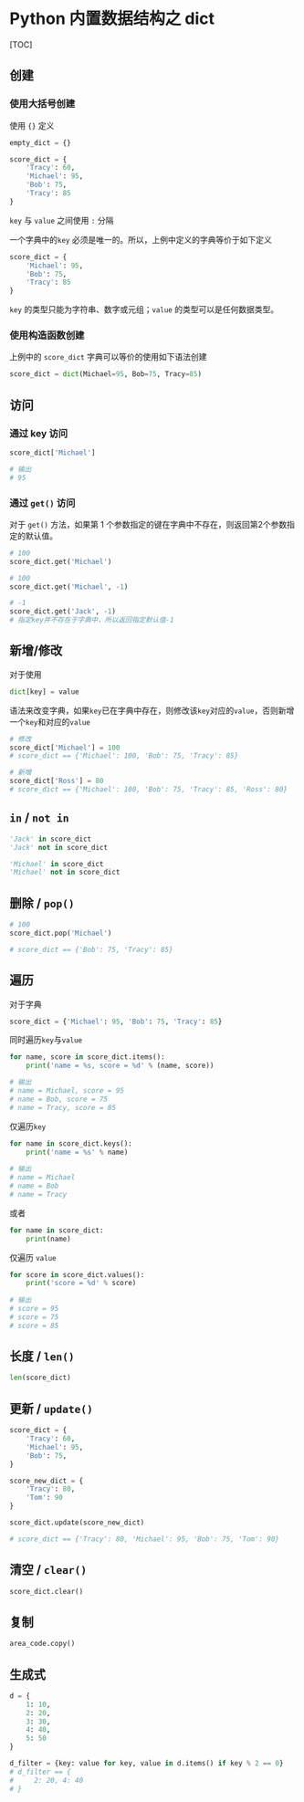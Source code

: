 # Python 内置数据结构之 dict

[TOC]

## 创建

### 使用大括号创建

使用 `{}` 定义

```Python
empty_dict = {}
```

```python
score_dict = {
    'Tracy': 60,
    'Michael': 95,
    'Bob': 75,
    'Tracy': 85
}
```

`key`  与  `value`  之间使用 `:` 分隔

一个字典中的`key` 必须是唯一的。所以，上例中定义的字典等价于如下定义

```Python
score_dict = {
    'Michael': 95,
    'Bob': 75,
    'Tracy': 85
}
```

`key` 的类型只能为字符串、数字或元组；`value` 的类型可以是任何数据类型。

### 使用构造函数创建

上例中的 `score_dict` 字典可以等价的使用如下语法创建

```Python
score_dict = dict(Michael=95, Bob=75, Tracy=85)
```

## 访问

### 通过 key 访问

```python
score_dict['Michael']

# 输出
# 95
```

### 通过 `get()` 访问

对于 `get()` 方法，如果第 1 个参数指定的键在字典中不存在，则返回第2个参数指定的默认值。

```python
# 100
score_dict.get('Michael')

# 100
score_dict.get('Michael', -1)

# -1
score_dict.get('Jack', -1)
# 指定key并不存在于字典中，所以返回指定默认值-1
```

## 新增/修改

对于使用

```python
dict[key] = value
```

语法来改变字典，如果`key`已在字典中存在，则修改该`key`对应的`value`，否则新增一个`key`和对应的`value`

```python
# 修改
score_dict['Michael'] = 100
# score_dict == {'Michael': 100, 'Bob': 75, 'Tracy': 85}

# 新增
score_dict['Ross'] = 80
# score_dict == {'Michael': 100, 'Bob': 75, 'Tracy': 85, 'Ross': 80}
```

## `in` / `not in`

```python
'Jack' in score_dict
'Jack' not in score_dict

'Michael' in score_dict
'Michael' not in score_dict
```

## 删除 / `pop()`

```python
# 100
score_dict.pop('Michael')

# score_dict == {'Bob': 75, 'Tracy': 85}
```

## 遍历

对于字典

```python
score_dict = {'Michael': 95, 'Bob': 75, 'Tracy': 85}
```

同时遍历`key`与`value`

```python
for name, score in score_dict.items():
    print('name = %s, score = %d' % (name, score))

# 输出
# name = Michael, score = 95
# name = Bob, score = 75
# name = Tracy, score = 85
```

仅遍历`key` 

```python
for name in score_dict.keys():
    print('name = %s' % name)
    
# 输出
# name = Michael
# name = Bob
# name = Tracy
```

或者

```Python
for name in score_dict:
    print(name)
```

仅遍历 `value`

```python
for score in score_dict.values():
    print('score = %d' % score)
    
# 输出
# score = 95
# score = 75
# score = 85
```

## 长度 / `len()`

```python
len(score_dict)
```

## 更新 / `update()`

```python
score_dict = {
    'Tracy': 60,
    'Michael': 95,
    'Bob': 75,
}

score_new_dict = {
    'Tracy': 80,
    'Tom': 90
}

score_dict.update(score_new_dict)

# score_dict == {'Tracy': 80, 'Michael': 95, 'Bob': 75, 'Tom': 90}
```

## 清空 / `clear()`

```python
score_dict.clear()
```

## 复制

```Python
area_code.copy()
```

## 生成式

```Python
d = {
    1: 10,
    2: 20,
    3: 30,
    4: 40,
    5: 50
}

d_filter = {key: value for key, value in d.items() if key % 2 == 0}
# d_filter == {
#     2: 20, 4: 40
# }
```